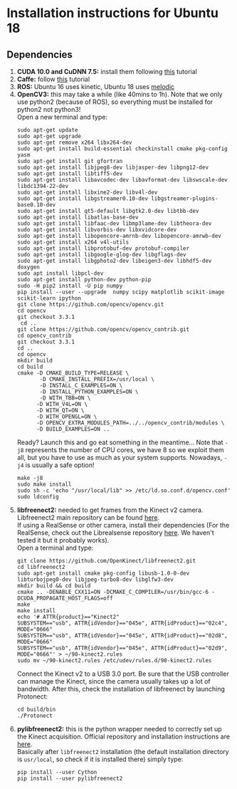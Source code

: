 # Installation instructions for Ubuntu 18

## Dependencies

1) **CUDA 10.0 and CuDNN 7.5:** install them following [this](https://gist.github.com/Mahedi-61/2a2f1579d4271717d421065168ce6a73#file-cuda_10-0_installation_on_ubuntu_18-04) tutorial
2) **Caffe:** follow [this](https://medium.com/@atinesh/caffe-installation-on-ubuntu-18-04-lts-python-2-7-8e8c388ce51f) tutorial
3) **ROS:** Ubuntu 16 uses kinetic, Ubuntu 18 uses [melodic](http://wiki.ros.org/melodic/Installation/Ubuntu)
4) **OpenCV3:** this may take a while (like 40mins to 1h). Note that we only use python2 (because of ROS), so everything must be installed for python2 not python3!<br>
Open a new terminal and type:
   ```
   sudo apt-get update
   sudo apt-get upgrade
   sudo apt-get remove x264 libx264-dev
   sudo apt-get install build-essential checkinstall cmake pkg-config yasm
   sudo apt-get install git gfortran
   sudo apt-get install libjpeg8-dev libjasper-dev libpng12-dev
   sudo apt-get install libtiff5-dev
   sudo apt-get install libavcodec-dev libavformat-dev libswscale-dev libdc1394-22-dev
   sudo apt-get install libxine2-dev libv4l-dev
   sudo apt-get install libgstreamer0.10-dev libgstreamer-plugins-base0.10-dev
   sudo apt-get install qt5-default libgtk2.0-dev libtbb-dev
   sudo apt-get install libatlas-base-dev
   sudo apt-get install libfaac-dev libmp3lame-dev libtheora-dev
   sudo apt-get install libvorbis-dev libxvidcore-dev
   sudo apt-get install libopencore-amrnb-dev libopencore-amrwb-dev
   sudo apt-get install x264 v4l-utils
   sudo apt-get install libprotobuf-dev protobuf-compiler
   sudo apt-get install libgoogle-glog-dev libgflags-dev
   sudo apt-get install libgphoto2-dev libeigen3-dev libhdf5-dev doxygen 
   sudo apt install libpcl-dev
   sudo apt-get install python-dev python-pip
   sudo -H pip2 install -U pip numpy
   pip install --user --upgrade  numpy scipy matplotlib scikit-image scikit-learn ipython
   git clone https://github.com/opencv/opencv.git
   cd opencv
   git checkout 3.3.1
    cd ..
   git clone https://github.com/opencv/opencv_contrib.git
   cd opencv_contrib
   git checkout 3.3.1
   cd ..
   cd opencv
   mkdir build
   cd build
   cmake -D CMAKE_BUILD_TYPE=RELEASE \
          -D CMAKE_INSTALL_PREFIX=/usr/local \
          -D INSTALL_C_EXAMPLES=ON \
          -D INSTALL_PYTHON_EXAMPLES=ON \
          -D WITH_TBB=ON \
         -D WITH_V4L=ON \
         -D WITH_QT=ON \
         -D WITH_OPENGL=ON \
         -D OPENCV_EXTRA_MODULES_PATH=../../opencv_contrib/modules \
         -D BUILD_EXAMPLES=ON ..
    ```
    Ready? Launch this and go eat something in the meantime... Note that `-j8` represents the number of CPU cores, we have 8 so we exploit them all, but you have to use as much as your system supports. Nowadays, `-j4` is usually a safe option!
    ```
    make -j8
    sudo make install
    sudo sh -c 'echo "/usr/local/lib" >> /etc/ld.so.conf.d/opencv.conf'
    sudo ldconfig
    ```
5) **libfreenect2:** needed to get frames from the Kinect v2 camera. Libfreenect2 main repository can be found [here](https://github.com/OpenKinect/libfreenect2). <br>
If using a RealSense or other camera, install their dependencies (For the RealSense, check out the Librealsense repository [here](https://github.com/IntelRealSense/librealsense). We haven't tested it but it probably works).<br>
Open a terminal and type:
    ```
    git clone https://github.com/OpenKinect/libfreenect2.git
    cd libfreenect2
    sudo apt-get install cmake pkg-config libusb-1.0-0-dev libturbojpeg0-dev libjpeg-turbo8-dev libglfw3-dev
    mkdir build && cd build
    cmake .. -DENABLE_CXX11=ON -DCMAKE_C_COMPILER=/usr/bin/gcc-6 -DCUDA_PROPAGATE_HOST_FLAGS=off
    make
    make install
    echo '# ATTR{product}=="Kinect2"
    SUBSYSTEM=="usb", ATTR{idVendor}=="045e", ATTR{idProduct}=="02c4", MODE="0666"
    SUBSYSTEM=="usb", ATTR{idVendor}=="045e", ATTR{idProduct}=="02d8", MODE="0666"
    SUBSYSTEM=="usb", ATTR{idVendor}=="045e", ATTR{idProduct}=="02d9", MODE="0666"' > ~/90-kinect2.rules
    sudo mv ~/90-kinect2.rules /etc/udev/rules.d/90-kinect2.rules
    ```
    Connect the Kinect v2 to a USB 3.0 port. Be sure that the USB controller can manage the Kinect, since the camera usually takes up a lot of bandwidth. After this, check the installation of libfreenect by launching Protonect:
    ```
    cd build/bin
    ./Protonect
    ```
6) **pylibfreenect2:** this is the python wrapper needed to correctly set up the Kinect acquisition. Official repository and installation instructions are [here](https://github.com/r9y9/pylibfreenect2/blob/master/docs/installation.rst).<br>
Basically after `libfreenect2` installation (the default installation directory is `usr/local`, so check if it is installed there) simply type:
    ```
    pip install --user Cython
    pip install --user pylibfreenect2
    ```
